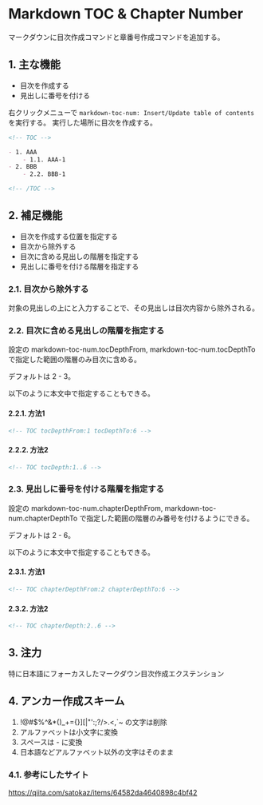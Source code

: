 # Markdown TOC & Chapter Number

マークダウンに目次作成コマンドと章番号作成コマンドを追加する。

## 1. 主な機能

- 目次を作成する
- 見出しに番号を付ける

右クリックメニューで `markdown-toc-num: Insert/Update table of contents` を実行する。
実行した場所に目次を作成する。

```md
<!-- TOC -->

- 1. AAA
    - 1.1. AAA-1
- 2. BBB
    - 2.2. BBB-1

<!-- /TOC -->
```

## 2. 補足機能

- 目次を作成する位置を指定する
- 目次から除外する
- 目次に含める見出しの階層を指定する
- 見出しに番号を付ける階層を指定する

### 2.1. 目次から除外する

対象の見出しの上に<!-- omit in toc -->と入力することで、その見出しは目次内容から除外される。

### 2.2. 目次に含める見出しの階層を指定する

設定の markdown-toc-num.tocDepthFrom, markdown-toc-num.tocDepthTo で指定した範囲の階層のみ目次に含める。

デフォルトは 2 - 3。

以下のように本文中で指定することもできる。

#### 2.2.1. 方法1

```md
<!-- TOC tocDepthFrom:1 tocDepthTo:6 -->
```

#### 2.2.2. 方法2

```md
<!-- TOC tocDepth:1..6 -->
```

### 2.3. 見出しに番号を付ける階層を指定する

設定の markdown-toc-num.chapterDepthFrom, markdown-toc-num.chapterDepthTo で指定した範囲の階層のみ番号を付けるようにできる。

デフォルトは 2 - 6。

以下のように本文中で指定することもできる。

#### 2.3.1. 方法1

```md
<!-- TOC chapterDepthFrom:2 chapterDepthTo:6 -->
```

#### 2.3.2. 方法2

```md
<!-- TOC chapterDepth:2..6 -->
```

## 3. 注力

特に日本語にフォーカスしたマークダウン目次作成エクステンション

## 4. アンカー作成スキーム

1. !@#$%^&*()_+={}][|\"':;?/>.<,`~ の文字は削除
1. アルファベットは小文字に変換
1. スペースは - に変換
1. 日本語などアルファベット以外の文字はそのまま

### 4.1. 参考にしたサイト

https://qiita.com/satokaz/items/64582da4640898c4bf42
